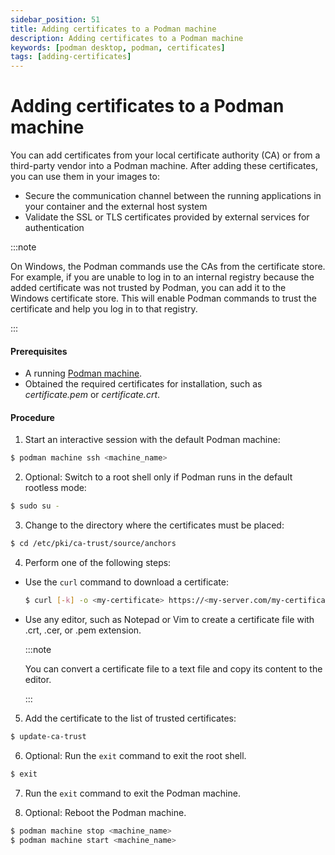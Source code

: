 ```yaml
---
sidebar_position: 51
title: Adding certificates to a Podman machine
description: Adding certificates to a Podman machine
keywords: [podman desktop, podman, certificates]
tags: [adding-certificates]
---
```


# Adding certificates to a Podman machine

You can add certificates from your local certificate authority (CA) or from a third-party vendor into a Podman machine. After adding these certificates, you can use them in your images to:

- Secure the communication channel between the running applications in your container and the external host system
- Validate the SSL or TLS certificates provided by external services for authentication

:::note

On Windows, the Podman commands use the CAs from the certificate store. For example, if you are unable to log in to an internal registry because the added certificate was not trusted by Podman, you can add it to the Windows certificate store. This will enable Podman commands to trust the certificate and help you log in to that registry.

:::

#### Prerequisites

- A running [Podman machine](/docs/podman/creating-a-podman-machine).
- Obtained the required certificates for installation, such as _certificate.pem_ or _certificate.crt_.

#### Procedure

1. Start an interactive session with the default Podman machine:

```sh
$ podman machine ssh <machine_name>
```

2. Optional: Switch to a root shell only if Podman runs in the default rootless mode:

```sh
$ sudo su -
```

3. Change to the directory where the certificates must be placed:

```sh
$ cd /etc/pki/ca-trust/source/anchors
```

4. Perform one of the following steps:

- Use the `curl` command to download a certificate:

  ```sh
  $ curl [-k] -o <my-certificate> https://<my-server.com/my-certificate>
  ```

- Use any editor, such as Notepad or Vim to create a certificate file with .crt, .cer, or .pem extension.

  :::note

  You can convert a certificate file to a text file and copy its content to the editor.

  :::

5. Add the certificate to the list of trusted certificates:

```sh
$ update-ca-trust
```

6. Optional: Run the `exit` command to exit the root shell.

```sh
$ exit
```

7. Run the `exit` command to exit the Podman machine.

8. Optional: Reboot the Podman machine.

```sh
$ podman machine stop <machine_name>
$ podman machine start <machine_name>
```
